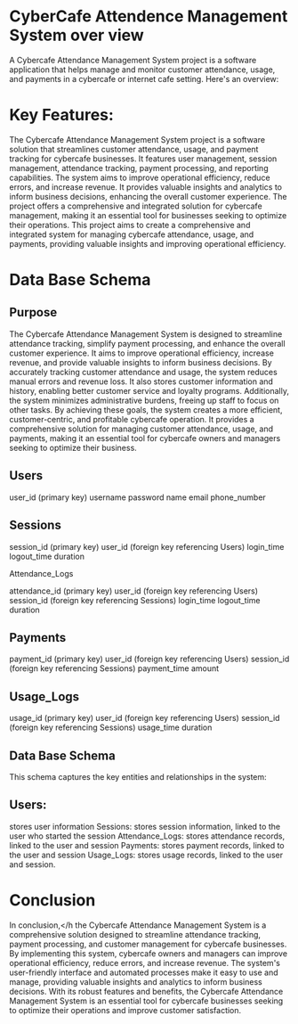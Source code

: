 
<h1>CyberCafe Attendence Management System over view</h1>


A Cybercafe Attendance Management System project is a software application that helps manage and monitor customer attendance, usage, and payments in a cybercafe or internet cafe setting. Here's an overview:

<h1>Key Features:</h1>

The Cybercafe Attendance Management System project is a software solution that streamlines customer attendance, usage, and payment tracking for cybercafe businesses. It features user management, session management, attendance tracking, payment processing, and reporting capabilities. The system aims to improve operational efficiency, reduce errors, and increase revenue. It provides valuable insights and analytics to inform business decisions, enhancing the overall customer experience. The project offers a comprehensive and integrated solution for cybercafe management, making it an essential tool for businesses seeking to optimize their operations. This project aims to create a comprehensive and integrated system for managing cybercafe attendance, usage, and payments, providing valuable insights and improving operational efficiency.

<h1>Data Base Schema</h1>

<h2>Purpose</h2>

The Cybercafe Attendance Management System is designed to streamline attendance tracking, simplify payment processing, and enhance the overall customer experience. It aims to improve operational efficiency, increase revenue, and provide valuable insights to inform business decisions. By accurately tracking customer attendance and usage, the system reduces manual errors and revenue loss. It also stores customer information and history, enabling better customer service and loyalty programs. Additionally, the system minimizes administrative burdens, freeing up staff to focus on other tasks. By achieving these goals, the system creates a more efficient, customer-centric, and profitable cybercafe operation. It provides a comprehensive solution for managing customer attendance, usage, and payments, making it an essential tool for cybercafe owners and managers seeking to optimize their business.

<h2>Users</h2>

user_id (primary key) username password name email phone_number

<h2>Sessions</h2>

session_id (primary key) user_id (foreign key referencing Users) login_time logout_time duration

Attendance_Logs

attendance_id (primary key) user_id (foreign key referencing Users) session_id (foreign key referencing Sessions) login_time logout_time duration

<h2>Payments</h2>

payment_id (primary key) user_id (foreign key referencing Users) session_id (foreign key referencing Sessions) payment_time amount

<h2>Usage_Logs</h2>

usage_id (primary key) user_id (foreign key referencing Users) session_id (foreign key referencing Sessions) usage_time duration

<h2>Data Base Schema</h2>

This schema captures the key entities and relationships in the system:

<h2>Users:</h2> stores user information Sessions: stores session information, linked to the user who started the session Attendance_Logs: stores attendance records, linked to the user and session Payments: stores payment records, linked to the user and session Usage_Logs: stores usage records, linked to the user and session.

<h1>Conclusion</h1>

In conclusion,</h the Cybercafe Attendance Management System is a comprehensive solution designed to streamline attendance tracking, payment processing, and customer management for cybercafe businesses. By implementing this system, cybercafe owners and managers can improve operational efficiency, reduce errors, and increase revenue. The system's user-friendly interface and automated processes make it easy to use and manage, providing valuable insights and analytics to inform business decisions. With its robust features and benefits, the Cybercafe Attendance Management System is an essential tool for cybercafe businesses seeking to optimize their operations and improve customer satisfaction.
